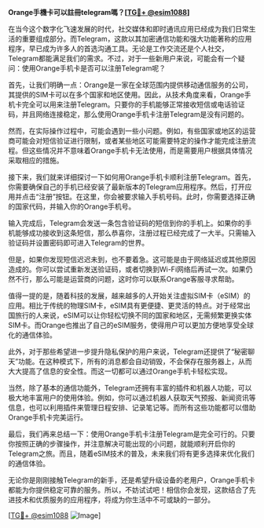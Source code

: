 **Orange手機卡可以註冊telegram嗎？[[TG💪+ @esim1088](https://t.me/s/esim1088)]**

在当今这个数字化飞速发展的时代，社交媒体和即时通讯应用已经成为我们日常生活的重要组成部分。而Telegram，这款以其加密通信功能和强大功能著称的应用程序，早已成为许多人的首选沟通工具。无论是工作交流还是个人社交，Telegram都能满足我们的需求。不过，对于一些新用户来说，可能会有一个疑问：使用Orange手机卡是否可以注册Telegram呢？

首先，让我们明确一点：Orange是一家在全球范围内提供移动通信服务的公司，其提供的SIM卡可以在多个国家和地区使用。因此，从技术角度来看，Orange手机卡完全可以用来注册Telegram。只要你的手机能够正常接收短信或电话验证码，并且网络连接稳定，那么使用Orange手机卡注册Telegram是没有问题的。

然而，在实际操作过程中，可能会遇到一些小问题。例如，有些国家或地区的运营商可能会对短信验证进行限制，或者某些地区可能需要特定的操作才能完成注册流程。但这些情况并不意味着Orange手机卡无法使用，而是需要用户根据具体情况采取相应的措施。

接下来，我们就来详细探讨一下如何用Orange手机卡顺利注册Telegram。首先，你需要确保自己的手机已经安装了最新版本的Telegram应用程序。然后，打开应用并点击“注册”按钮。在这里，你会被要求输入手机号码。此时，你需要选择正确的国家代码，并输入你的Orange手机号。

输入完成后，Telegram会发送一条包含验证码的短信到你的手机上。如果你的手机能够成功接收到这条短信，那么恭喜你，注册过程已经完成了一大半。只需输入验证码并设置密码即可进入Telegram的世界。

但是，如果你发现短信迟迟未到，也不要着急。这可能是由于网络延迟或其他原因造成的。你可以尝试重新发送验证码，或者切换到Wi-Fi网络后再试一次。如果仍然不行，那么可能是运营商的问题，这时你可以联系Orange客服寻求帮助。

值得一提的是，随着科技的发展，越来越多的人开始关注虚拟SIM卡（eSIM）的应用。相比于传统的物理SIM卡，eSIM具有更便捷、更灵活的特点。对于经常出国旅行的人来说，eSIM可以让你轻松切换不同的国家和地区，无需频繁更换实体SIM卡。而Orange也推出了自己的eSIM服务，使得用户可以更加方便地享受全球化的通信体验。

此外，对于那些希望进一步提升隐私保护的用户来说，Telegram还提供了“秘密聊天”功能。在这种模式下，所有的消息都会自动销毁，不会保存在服务器上，从而大大提高了信息的安全性。而这一切都可以通过Orange手机卡轻松实现。

当然，除了基本的通信功能外，Telegram还拥有丰富的插件和机器人功能，可以极大地丰富用户的使用体验。例如，你可以通过机器人获取天气预报、新闻资讯等信息，也可以利用插件来管理日程安排、记录笔记等。而所有这些功能都可以借助Orange手机卡完美运行。

最后，我们再来总结一下：使用Orange手机卡注册Telegram是完全可行的。只要你按照正确的步骤操作，并注意解决可能出现的小问题，就能顺利开启你的Telegram之旅。而且，随着eSIM技术的普及，未来我们将有更多选择来优化我们的通信体验。

无论你是刚刚接触Telegram的新手，还是希望升级设备的老用户，Orange手机卡都能为你提供稳定可靠的服务。所以，不妨试试吧！相信你会发现，这款结合了先进技术和优质服务的应用程序，将成为你生活中不可或缺的一部分。

[[TG💪+ @esim1088](https://t.me/s/esim1088) ![Image](https://i.postimg.cc/4NQfJmqS/Snipaste-2025-05-13-00-14-12.png)]